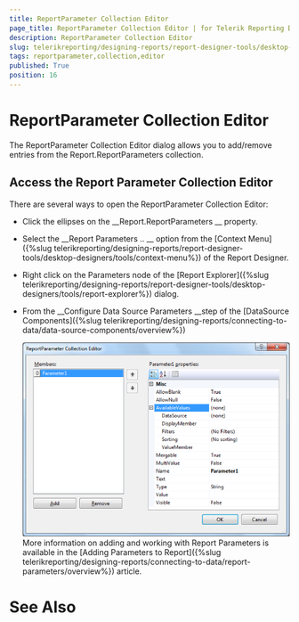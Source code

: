 ```yaml
---
title: ReportParameter Collection Editor
page_title: ReportParameter Collection Editor | for Telerik Reporting Documentation
description: ReportParameter Collection Editor
slug: telerikreporting/designing-reports/report-designer-tools/desktop-designers/tools/reportparameter-collection-editor
tags: reportparameter,collection,editor
published: True
position: 16
---
```


# ReportParameter Collection Editor



The ReportParameter Collection Editor dialog allows you to 
      add/remove entries from the Report.ReportParameters collection.


## Access the Report Parameter Collection Editor

There are several ways to open the ReportParameter Collection Editor:
      


* Click the ellipses on the 
__Report.ReportParameters
__ 
  property.


* Select the 
__Report Parameters ..
__ option from the 
[Context Menu]({%slug telerikreporting/designing-reports/report-designer-tools/desktop-designers/tools/context-menu%})
  of the Report Designer.


* Right click on the Parameters node of the 
[Report Explorer]({%slug telerikreporting/designing-reports/report-designer-tools/desktop-designers/tools/report-explorer%})
 dialog.


* From the 
__Configure Data Source Parameters
__step of the 
[DataSource Components]({%slug telerikreporting/designing-reports/connecting-to-data/data-source-components/overview%})


  
  ![](images/ReportParameterEditor.png)More information on adding and working with Report Parameters is available in the
[Adding Parameters to Report]({%slug telerikreporting/designing-reports/connecting-to-data/report-parameters/overview%})
 article.
    


# See Also

